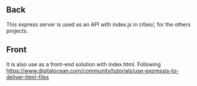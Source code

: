 
## Back

This express server is used as an API with index.js in cities/, for the others projects.

## Front

It is also use as a front-end solution with index.html.
Following https://www.digitalocean.com/community/tutorials/use-expressjs-to-deliver-html-files